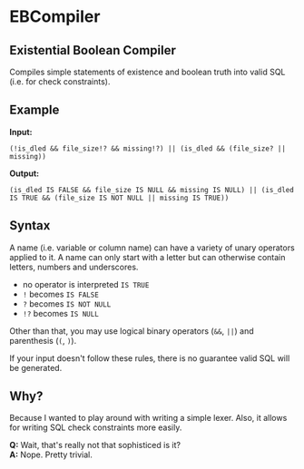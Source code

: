 EBCompiler
==========

Existential Boolean Compiler
----------------------------

Compiles simple statements of existence and boolean truth into valid SQL (i.e. for check constraints).

Example
-------

**Input:**

    (!is_dled && file_size!? && missing!?) || (is_dled && (file_size? || missing))

**Output:**

    (is_dled IS FALSE && file_size IS NULL && missing IS NULL) || (is_dled IS TRUE && (file_size IS NOT NULL || missing IS TRUE))

Syntax
------

A name (i.e. variable or column name) can have a variety of unary operators applied to it. A name can only start with a letter but can otherwise contain letters, numbers and underscores.

- no operator is interpreted `IS TRUE`
- `!` becomes `IS FALSE`
- `?` becomes `IS NOT NULL`
- `!?` becomes `IS NULL`

Other than that, you may use logical binary operators (`&&`, `||`) and parenthesis (`(`, `)`).

If your input doesn't follow these rules, there is no guarantee valid SQL will be generated.

Why?
----

Because I wanted to play around with writing a simple lexer. Also, it allows for writing SQL check constraints more easily.

**Q:** Wait, that's really not that sophisticed is it?  
**A:** Nope. Pretty trivial.

